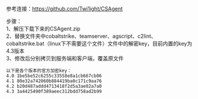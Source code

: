 参考连接：https://github.com/Twi1ight/CSAgent  

步骤：  
1、解压下载下来的CSAgent.zip  
2、替换文件夹中cobaltstrike、teamserver、agscript、c2lint、cobaltstrike.bat（linux下不需要这个文件）文件中的解密key，目前内置的key为4.3版本  
3、修改后分别拷贝到服务端和客户端，覆盖原文件  

```
以下是各个版本的官方加密key：
4.0 1be5be52c6255c33558e8a1cb667cb06
4.1 80e32a742060b884419ba0c171c9aa76
4.2 b20d487addd4713418f2d5a3ae02a7a0
4.3 3a4425490f389aeec312bdd758ad2b99
```
